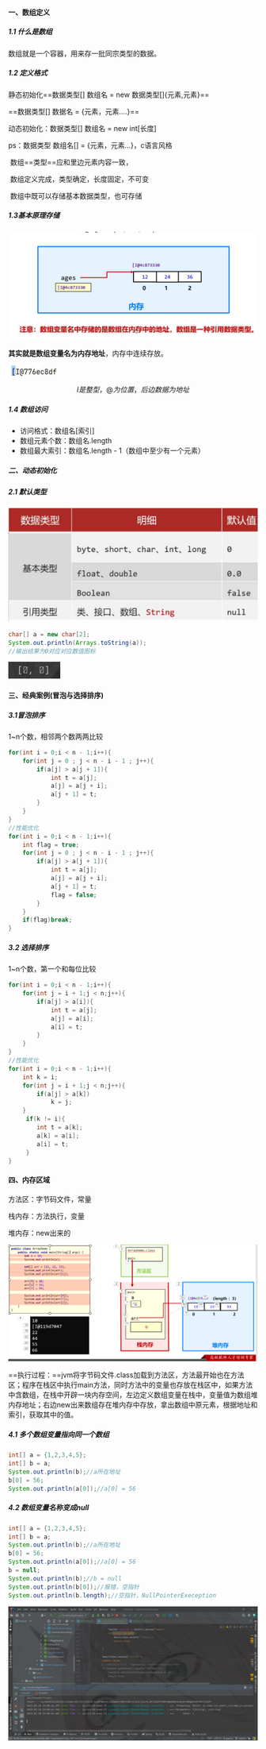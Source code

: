 #### 一、数组定义

##### 	1.1 什么是数组

数组就是一个容器，用来存一批同宗类型的数据。

##### 	1.2 定义格式

静态初始化==数据类型[] 数组名 = new 数据类型[]{元素,元素}==

==数据类型[] 数据名 = {元素，元素....}==

动态初始化：数据类型[] 数组名 = new int[长度]

ps：数据类型 数组名[] = {元素，元素...}，c语言风格

​		数组==类型==应和里边元素内容一致，

​		数组定义完成，类型确定，长度固定，不可变

​		数组中既可以存储基本数据类型，也可存储 

##### 	1.3基本原理存储

![image-20230210094634933](assets/image-20230210094634933.png)

**其实就是数组变量名为内存地址**，内存中连续存放。

![image-20230210094726753](assets/image-20230210094726753.png)

$$
I是整型，@为位置，后边数据为地址
$$


##### 	1.4 数组访问

- 访问格式：数组名[索引]
- 数组元素个数：数组名.length
- 数组最大索引：数组名.length - 1（数组中至少有一个元素）

##### 二、动态初始化

##### 	2.1 默认类型

![image-20230210112240293](assets/image-20230210112240293.png)

```java
char[] a = new char[2];
System.out.println(Arrays.toString(a));
//输出结果为0对应对应数值图标	
```

![image-20230210113536944](assets/image-20230210113536944.png)

#### 三、经典案例(冒泡与选择排序)

##### 	3.1冒泡排序

1~n个数，相邻两个数两两比较

 

```java
for(int i = 0;i < n - 1;i++){
	for(int j = 0 ; j < n - i - 1 ; j++){
        if(a[j] > a[j + 1]){
            int t = a[j];
            a[j] = a[j + i];
            a[j + 1] = t;
        }
    }
}
//性能优化
for(int i = 0;i < n - 1;i++){
    int flag = true;
	for(int j = 0 ; j < n - i - 1 ; j++){
        if(a[j] > a[j + 1]){
            int t = a[j];
            a[j] = a[j + i];
            a[j + 1] = t;
            flag = false;
        }
    }
    if(flag)break;
}
```

##### 	3.2 选择排序

1~n个数，第一个和每位比较

```java
for(int i = 0;i < n - 1;i++){
    for(int j = i + 1;j < n;j++){
        if(a[j] > a[i]){
            int t = a[j];
            a[j] = a[i];
            a[i] = t;
        }
    }
}
//性能优化
for(int i = 0;i < n - 1;i++){
    int k = i;
    for(int j = i + 1;j < n;j++){
        if(a[j] > a[k])
            k = j;
    }
     if(k != i){
        int t = a[k];
        a[k] = a[i];
        a[i] = t;
     }
}
```

#### 四、内存区域

方法区：字节码文件，常量

栈内存：方法执行，变量

堆内存：new出来的

![image-20230210152028526](assets/image-20230210152028526.png)

==执行过程：==jvm将字节码文件.class加载到方法区，方法最开始也在方法区；程序在栈区中执行main方法，同时方法中的变量也存放在栈区中，如果方法中含数组，在栈中开辟一块内存空间，左边定义数组变量在栈中，变量值为数组堆内存地址；右边new出来数组存在堆内存中存放，拿出数组中原元素，根据地址和索引，获取其中的值。

##### 	4.1 多个数组变量指向同一个数组

```java
int[] a = {1,2,3,4,5};
int[] b = a;
System.out.println(b);//a所在地址
b[0] = 56;
System.out.println(a[0]);//a[0] = 56
```

##### 	4.2 数组变量名称变成null

```java
int[] a = {1,2,3,4,5};
int[] b = a;
System.out.println(b);//a所在地址
b[0] = 56;
System.out.println(a[0]);//a[0] = 56
b = null;
System.out.println(b);//b = null
System.out.println(b[0]);//报错，空指针
System.out.println(b.length);//空指针，NullPointerExeception
```

![image-20230210150107100](assets/image-20230210150107100.png)